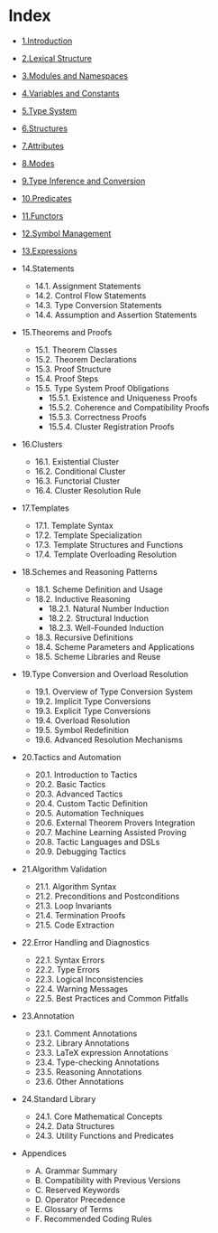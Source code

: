 # Index

- [1.Introduction](./1.introduction.md)
- [2.Lexical Structure](./2.lexical_structure.md)
- [3.Modules and Namespaces](./3.modules_and_namespaces.md)
- [4.Variables and Constants](./4.variables_and_constants.md)
- [5.Type System](./5.type_system.md)
- [6.Structures](./6.structures.md)
- [7.Attributes](./7.attributes.md)
- [8.Modes](./8.modes.md)
- [9.Type Inference and Conversion](./9.type_inference_and_conversion.md)
- [10.Predicates](./10.predicates.md)
- [11.Functors](./11.functors.md)
- [12.Symbol Management](./12.symbol_management.md)
- [13.Expressions](./13.expressions.md)

- 14.Statements
    - 14.1. Assignment Statements
    - 14.2. Control Flow Statements
    - 14.3. Type Conversion Statements
    - 14.4. Assumption and Assertion Statements

- 15.Theorems and Proofs  
    - 15.1. Theorem Classes
    - 15.2. Theorem Declarations
    - 15.3. Proof Structure
    - 15.4. Proof Steps
    - 15.5. Type System Proof Obligations
        - 15.5.1. Existence and Uniqueness Proofs
        - 15.5.2. Coherence and Compatibility Proofs
        - 15.5.3. Correctness Proofs
        - 15.5.4. Cluster Registration Proofs

- 16.Clusters
    - 16.1. Existential Cluster
    - 16.2. Conditional Cluster
    - 16.3. Functorial Cluster
    - 16.4. Cluster Resolution Rule

- 17.Templates
    - 17.1. Template Syntax
    - 17.2. Template Specialization
    - 17.3. Template Structures and Functions
    - 17.4. Template Overloading Resolution

- 18.Schemes and Reasoning Patterns
    - 18.1. Scheme Definition and Usage
    - 18.2. Inductive Reasoning
        - 18.2.1. Natural Number Induction
        - 18.2.2. Structural Induction
        - 18.2.3. Well-Founded Induction
    - 18.3. Recursive Definitions
    - 18.4. Scheme Parameters and Applications
    - 18.5. Scheme Libraries and Reuse

- 19.Type Conversion and Overload Resolution
    - 19.1. Overview of Type Conversion System
    - 19.2. Implicit Type Conversions
    - 19.3. Explicit Type Conversions
    - 19.4. Overload Resolution
    - 19.5. Symbol Redefinition
    - 19.6. Advanced Resolution Mechanisms

- 20.Tactics and Automation
    - 20.1. Introduction to Tactics
    - 20.2. Basic Tactics
    - 20.3. Advanced Tactics
    - 20.4. Custom Tactic Definition
    - 20.5. Automation Techniques
    - 20.6. External Theorem Provers Integration
    - 20.7. Machine Learning Assisted Proving
    - 20.8. Tactic Languages and DSLs
    - 20.9. Debugging Tactics

- 21.Algorithm Validation
    - 21.1. Algorithm Syntax
    - 21.2. Preconditions and Postconditions
    - 21.3. Loop Invariants
    - 21.4. Termination Proofs
    - 21.5. Code Extraction

- 22.Error Handling and Diagnostics
    - 22.1. Syntax Errors
    - 22.2. Type Errors
    - 22.3. Logical Inconsistencies
    - 22.4. Warning Messages
    - 22.5. Best Practices and Common Pitfalls

- 23.Annotation
    - 23.1. Comment Annotations
    - 23.2. Library Annotations
    - 23.3. LaTeX expression Annotations
    - 23.4. Type-checking Annotations
    - 23.5. Reasoning Annotations
    - 23.6. Other Annotations

- 24.Standard Library
    - 24.1. Core Mathematical Concepts
    - 24.2. Data Structures
    - 24.3. Utility Functions and Predicates

- Appendices
    - A. Grammar Summary
    - B. Compatibility with Previous Versions
    - C. Reserved Keywords
    - D. Operator Precedence
    - E. Glossary of Terms
    - F. Recommended Coding Rules
